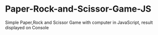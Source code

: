 # Paper-Rock-and-Scissor-Game-JS
Simple Paper,Rock and Scissor Game with computer in JavaScript, result displayed on Console
